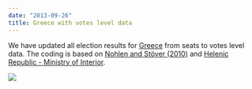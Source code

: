 ```yaml
---
date: "2013-09-26"
title: Greece with votes level data
---
```


We have updated all election results for [Greece](http://dev.parlgov.org/data/grc/election-parliament/) from seats to votes level data. The coding is based on [Nohlen and Stöver (2010)](http://dev.parlgov.org/documentation/data_sources/#no2010) and [Helenic Republic - Ministry of Interior](http://www.ypes.gr/en). 

![](/images/parliament-netherlands.jpg)
